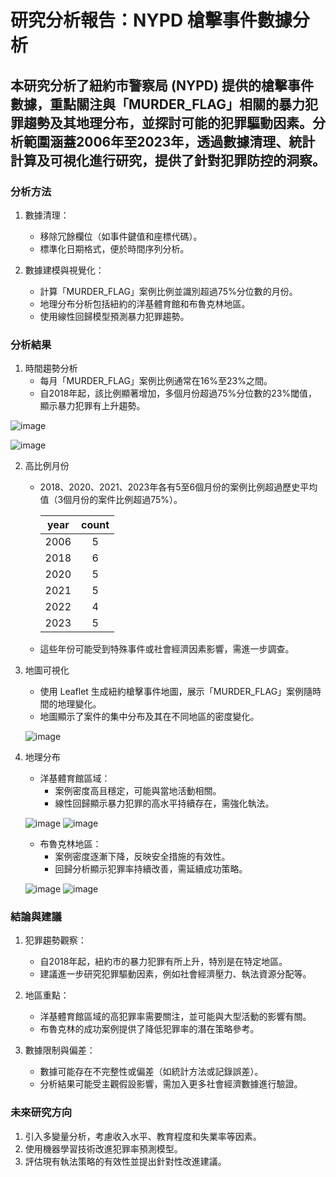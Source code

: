 # 研究分析報告：NYPD 槍擊事件數據分析

## 本研究分析了紐約市警察局 (NYPD) 提供的槍擊事件數據，重點關注與「MURDER_FLAG」相關的暴力犯罪趨勢及其地理分布，並探討可能的犯罪驅動因素。分析範圍涵蓋2006年至2023年，透過數據清理、統計計算及可視化進行研究，提供了針對犯罪防控的洞察。

### 分析方法
1. 數據清理：
    - 移除冗餘欄位（如事件鍵值和座標代碼）。
    - 標準化日期格式，便於時間序列分析。
      
2. 數據建模與視覺化：
    - 計算「MURDER_FLAG」案例比例並識別超過75%分位數的月份。
    - 地理分布分析包括紐約的洋基體育館和布魯克林地區。
    - 使用線性回歸模型預測暴力犯罪趨勢。

### 分析結果
1. 時間趨勢分析
    - 每月「MURDER_FLAG」案例比例通常在16%至23%之間。
    - 自2018年起，該比例顯著增加，多個月份超過75%分位數的23%閾值，顯示暴力犯罪有上升趨勢。
      
![image](../image/MerderRate.jpg)

![image](../image/RateOver75.jpg)
    
2. 高比例月份
    - 2018、2020、2021、2023年各有5至6個月份的案例比例超過歷史平均值（3個月份的案件比例超過75%）。

        |  year  | count |
        |  :----:  | :----:  |
        |  2006  |  5  |
        |  2018  |  6  |
        |  2020  |  5  |
        |  2021  |  5  |
        |  2022  |  4  |
        |  2023  |  5  |

    - 這些年份可能受到特殊事件或社會經濟因素影響，需進一步調查。

3. 地圖可視化
    - 使用 Leaflet 生成紐約槍擊事件地圖，展示「MURDER_FLAG」案例隨時間的地理變化。
    - 地圖顯示了案件的集中分布及其在不同地區的密度變化。
      
    ![image](../image/Map.jpg)

4. 地理分布
    - 洋基體育館區域：
      - 案例密度高且穩定，可能與當地活動相關。
      - 線性回歸顯示暴力犯罪的高水平持續存在，需強化執法。
      
    ![image](../image/Yankee.jpg)
    ![image](../image/YankeeLine.jpg)

    - 布魯克林地區：
      - 案例密度逐漸下降，反映安全措施的有效性。
      - 回歸分析顯示犯罪率持續改善，需延續成功策略。
      
    ![image](../image/Brooklyn.jpg)
    ![image](../image/BrooklynLine.jpg)

### 結論與建議
1. 犯罪趨勢觀察：

    - 自2018年起，紐約市的暴力犯罪有所上升，特別是在特定地區。
    - 建議進一步研究犯罪驅動因素，例如社會經濟壓力、執法資源分配等。
      
2. 地區重點：

    - 洋基體育館區域的高犯罪率需要關注，並可能與大型活動的影響有關。
    - 布魯克林的成功案例提供了降低犯罪率的潛在策略參考。
      
3. 數據限制與偏差：

    - 數據可能存在不完整性或偏差（如統計方法或記錄誤差）。
    - 分析結果可能受主觀假設影響，需加入更多社會經濟數據進行驗證。

### 未來研究方向
1. 引入多變量分析，考慮收入水平、教育程度和失業率等因素。
2. 使用機器學習技術改進犯罪率預測模型。
3. 評估現有執法策略的有效性並提出針對性改進建議。
